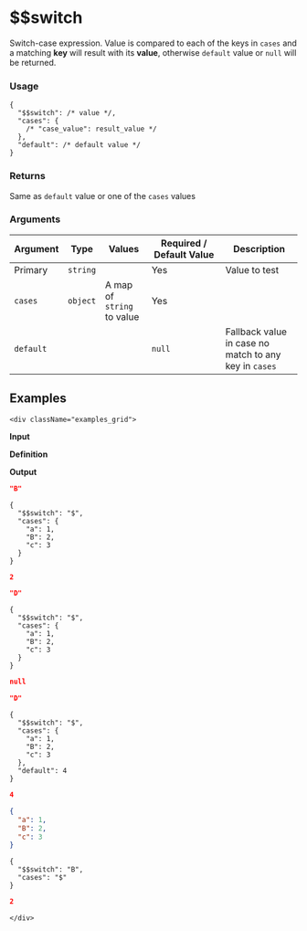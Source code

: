 # $$switch

Switch-case expression.
Value is compared to each of the keys in `cases` and a matching **key** will result with its **value**, 
otherwise `default` value or `null` will be returned.

### Usage
```transformers
{
  "$$switch": /* value */,
  "cases": {
    /* "case_value": result_value */
  },
  "default": /* default value */
}
```
### Returns
Same as `default` value or one of the `cases` values

### Arguments
| Argument  | Type     | Values                     | Required / Default&nbsp;Value | Description                                           |
|-----------|----------|----------------------------|-------------------------------|-------------------------------------------------------|
| Primary   | `string` |                            | Yes                           | Value to test                                         |
| `cases`   | `object` | A map of `string` to value | Yes                           |                                                       |
| `default` |          |                            | `null`                        | Fallback value in case no match to any key in `cases` |

## Examples
```mdx-code-block
<div className="examples_grid">
```

**Input**

**Definition**

**Output**


```json
"B"
```
```transformers
{ 
  "$$switch": "$", 
  "cases": {
    "a": 1,
    "B": 2,
    "c": 3
  }
}
```
```json
2
```


```json
"D"
```
```transformers
{
  "$$switch": "$", 
  "cases": {
    "a": 1,
    "B": 2,
    "c": 3
  }
}
```
```json
null
```


```json
"D"
```
```transformers
{ 
  "$$switch": "$", 
  "cases": {
    "a": 1,
    "B": 2,
    "c": 3
  }, 
  "default": 4
}
```
```json
4
```


```json
{
  "a": 1,
  "B": 2,
  "c": 3
}
```
```transformers
{ 
  "$$switch": "B", 
  "cases": "$" 
}
```
```json
2
```


```mdx-code-block
</div>
```
